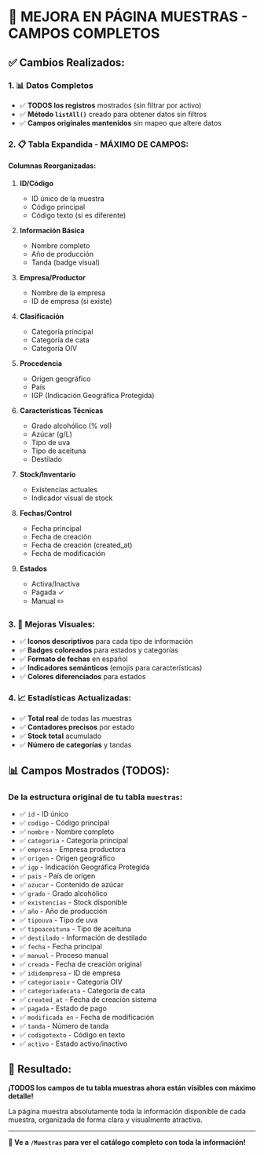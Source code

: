 # 🔧 MEJORA EN PÁGINA MUESTRAS - CAMPOS COMPLETOS

## ✅ **Cambios Realizados:**

### 1. **📊 Datos Completos**
- ✅ **TODOS los registros** mostrados (sin filtrar por activo)
- ✅ **Método `listAll()`** creado para obtener datos sin filtros
- ✅ **Campos originales mantenidos** sin mapeo que altere datos

### 2. **📋 Tabla Expandida - MÁXIMO DE CAMPOS:**

#### **Columnas Reorganizadas:**
1. **ID/Código**
   - ID único de la muestra
   - Código principal
   - Código texto (si es diferente)

2. **Información Básica**
   - Nombre completo
   - Año de producción
   - Tanda (badge visual)

3. **Empresa/Productor**
   - Nombre de la empresa
   - ID de empresa (si existe)

4. **Clasificación**
   - Categoría principal
   - Categoría de cata
   - Categoría OIV

5. **Procedencia**
   - Origen geográfico
   - País
   - IGP (Indicación Geográfica Protegida)

6. **Características Técnicas**
   - Grado alcohólico (% vol)
   - Azúcar (g/L)
   - Tipo de uva
   - Tipo de aceituna
   - Destilado

7. **Stock/Inventario**
   - Existencias actuales
   - Indicador visual de stock

8. **Fechas/Control**
   - Fecha principal
   - Fecha de creación
   - Fecha de creación (created_at)
   - Fecha de modificación

9. **Estados**
   - Activa/Inactiva
   - Pagada ✓
   - Manual ✏️

### 3. **🎨 Mejoras Visuales:**
- ✅ **Iconos descriptivos** para cada tipo de información
- ✅ **Badges coloreados** para estados y categorías
- ✅ **Formato de fechas** en español
- ✅ **Indicadores semánticos** (emojis para características)
- ✅ **Colores diferenciados** para estados

### 4. **📈 Estadísticas Actualizadas:**
- ✅ **Total real** de todas las muestras
- ✅ **Contadores precisos** por estado
- ✅ **Stock total** acumulado
- ✅ **Número de categorías** y tandas

## 📊 **Campos Mostrados (TODOS):**

### **De la estructura original de tu tabla `muestras`:**
- ✅ `id` - ID único
- ✅ `codigo` - Código principal
- ✅ `nombre` - Nombre completo
- ✅ `categoria` - Categoría principal
- ✅ `empresa` - Empresa productora
- ✅ `origen` - Origen geográfico
- ✅ `igp` - Indicación Geográfica Protegida
- ✅ `pais` - País de origen
- ✅ `azucar` - Contenido de azúcar
- ✅ `grado` - Grado alcohólico
- ✅ `existencias` - Stock disponible
- ✅ `año` - Año de producción
- ✅ `tipouva` - Tipo de uva
- ✅ `tipoaceituna` - Tipo de aceituna
- ✅ `destilado` - Información de destilado
- ✅ `fecha` - Fecha principal
- ✅ `manual` - Proceso manual
- ✅ `creada` - Fecha de creación original
- ✅ `ididempresa` - ID de empresa
- ✅ `categoriaoiv` - Categoría OIV
- ✅ `categoriadecata` - Categoría de cata
- ✅ `created_at` - Fecha de creación sistema
- ✅ `pagada` - Estado de pago
- ✅ `modificada en` - Fecha de modificación
- ✅ `tanda` - Número de tanda
- ✅ `codigotexto` - Código en texto
- ✅ `activo` - Estado activo/inactivo

## 🎯 **Resultado:**
**¡TODOS los campos de tu tabla muestras ahora están visibles con máximo detalle!**

La página muestra absolutamente toda la información disponible de cada muestra, organizada de forma clara y visualmente atractiva.

---
**🚀 Ve a `/Muestras` para ver el catálogo completo con toda la información!**